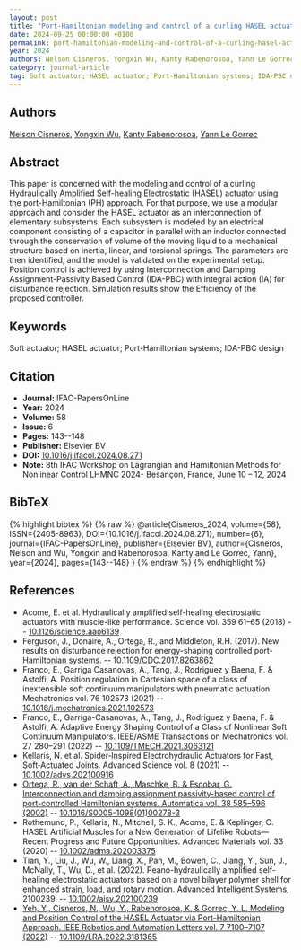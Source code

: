 ```yaml
---
layout: post
title: "Port-Hamiltonian modeling and control of a curling HASEL actuator"
date: 2024-09-25 00:00:00 +0100
permalink: port-hamiltonian-modeling-and-control-of-a-curling-hasel-actuator
year: 2024
authors: Nelson Cisneros, Yongxin Wu, Kanty Rabenorosoa, Yann Le Gorrec
category: journal-article
tag: Soft actuator; HASEL actuator; Port-Hamiltonian systems; IDA-PBC design
---
```

 
## Authors
[Nelson Cisneros](authors/nelson-cisneros), [Yongxin Wu](authors/yongxin-wu), [Kanty Rabenorosoa](authors/kanty-rabenorosoa), [Yann Le Gorrec](authors/yann-le-gorrec)
 
## Abstract
This paper is concerned with the modeling and control of a curling Hydraulically Amplified Self-healing Electrostatic (HASEL) actuator using the port-Hamiltonian (PH) approach. For that purpose, we use a modular approach and consider the HASEL actuator as an interconnection of elementary subsystems. Each subsystem is modeled by an electrical component consisting of a capacitor in parallel with an inductor connected through the conservation of volume of the moving liquid to a mechanical structure based on inertia, linear, and torsional springs. The parameters are then identified, and the model is validated on the experimental setup. Position control is achieved by using Interconnection and Damping Assignment-Passivity Based Control (IDA-PBC) with integral action (IA) for disturbance rejection. Simulation results show the Efficiency of the proposed controller.
 
## Keywords
Soft actuator; HASEL actuator; Port-Hamiltonian systems; IDA-PBC design
 
## Citation
- **Journal:** IFAC-PapersOnLine
- **Year:** 2024
- **Volume:** 58
- **Issue:** 6
- **Pages:** 143--148
- **Publisher:** Elsevier BV
- **DOI:** [10.1016/j.ifacol.2024.08.271](https://doi.org/10.1016/j.ifacol.2024.08.271)
- **Note:** 8th IFAC Workshop on Lagrangian and Hamiltonian Methods for Nonlinear Control LHMNC 2024- Besançon, France, June 10 – 12, 2024
 
## BibTeX
{% highlight bibtex %}
{% raw %}
@article{Cisneros_2024,
  volume={58},
  ISSN={2405-8963},
  DOI={10.1016/j.ifacol.2024.08.271},
  number={6},
  journal={IFAC-PapersOnLine},
  publisher={Elsevier BV},
  author={Cisneros, Nelson and Wu, Yongxin and Rabenorosoa, Kanty and Le Gorrec, Yann},
  year={2024},
  pages={143--148}
}
{% endraw %}
{% endhighlight %}
 
## References
- Acome, E. et al. Hydraulically amplified self-healing electrostatic actuators with muscle-like performance. Science vol. 359 61–65 (2018) -- [10.1126/science.aao6139](https://doi.org/10.1126/science.aao6139)
- Ferguson, J., Donaire, A., Ortega, R., and Middleton, R.H. (2017). New results on disturbance rejection for energy-shaping controlled port-Hamiltonian systems. -- [10.1109/CDC.2017.8263862](https://doi.org/10.1109/CDC.2017.8263862)
- Franco, E., Garriga Casanovas, A., Tang, J., Rodriguez y Baena, F. & Astolfi, A. Position regulation in Cartesian space of a class of inextensible soft continuum manipulators with pneumatic actuation. Mechatronics vol. 76 102573 (2021) -- [10.1016/j.mechatronics.2021.102573](https://doi.org/10.1016/j.mechatronics.2021.102573)
- Franco, E., Garriga-Casanovas, A., Tang, J., Rodriguez y Baena, F. & Astolfi, A. Adaptive Energy Shaping Control of a Class of Nonlinear Soft Continuum Manipulators. IEEE/ASME Transactions on Mechatronics vol. 27 280–291 (2022) -- [10.1109/TMECH.2021.3063121](https://doi.org/10.1109/TMECH.2021.3063121)
- Kellaris, N. et al. Spider‐Inspired Electrohydraulic Actuators for Fast, Soft‐Actuated Joints. Advanced Science vol. 8 (2021) -- [10.1002/advs.202100916](https://doi.org/10.1002/advs.202100916)
- [Ortega, R., van der Schaft, A., Maschke, B. & Escobar, G. Interconnection and damping assignment passivity-based control of port-controlled Hamiltonian systems. Automatica vol. 38 585–596 (2002)](interconnection-and-damping-assignment-passivity-based-control-of-port-controlled-hamiltonian-systems) -- [10.1016/S0005-1098(01)00278-3](https://doi.org/10.1016/S0005-1098(01)00278-3)
- Rothemund, P., Kellaris, N., Mitchell, S. K., Acome, E. & Keplinger, C. HASEL Artificial Muscles for a New Generation of Lifelike Robots—Recent Progress and Future Opportunities. Advanced Materials vol. 33 (2020) -- [10.1002/adma.202003375](https://doi.org/10.1002/adma.202003375)
- Tian, Y., Liu, J., Wu, W., Liang, X., Pan, M., Bowen, C., Jiang, Y., Sun, J., McNally, T., Wu, D., et al. (2022). Peano-hydraulically amplified self-healing electrostatic actuators based on a novel bilayer polymer shell for enhanced strain, load, and rotary motion. Advanced Intelligent Systems, 2100239. -- [10.1002/aisy.202100239](https://doi.org/10.1002/aisy.202100239)
- [Yeh, Y., Cisneros, N., Wu, Y., Rabenorosoa, K. & Gorrec, Y. L. Modeling and Position Control of the HASEL Actuator via Port-Hamiltonian Approach. IEEE Robotics and Automation Letters vol. 7 7100–7107 (2022)](modeling-and-position-control-of-the-hasel-actuator-via-port-hamiltonian-approach) -- [10.1109/LRA.2022.3181365](https://doi.org/10.1109/LRA.2022.3181365)

